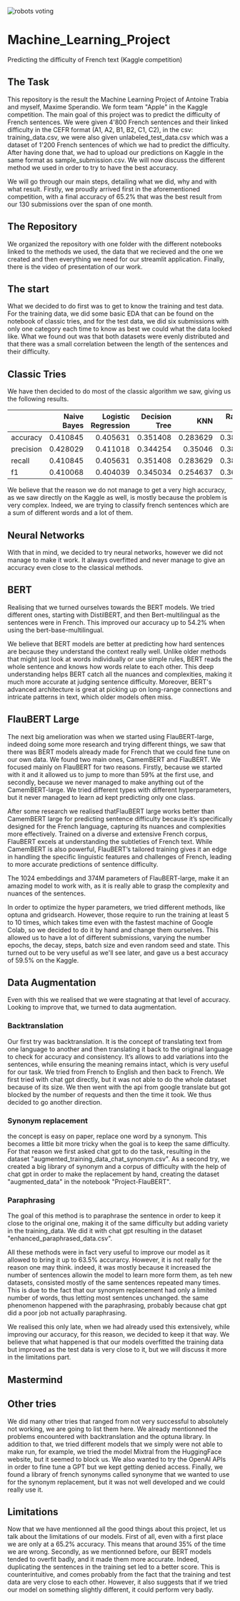 ![robots voting](https://raw.githubusercontent.com/msperand/Machine_Learning_Project/main/Other/DALL·E%202024-05-21%2016.19.32%20-%20A%20fun%20illustration%20depicting%20different%20machine%20learning%20models%20as%20robots%2C%20each%20voting%20according%20to%20their%20accuracy.%20Imagine%20robots%20named%20DistillBERT%2C%20C.webp)

# Machine_Learning_Project
Predicting the difficulty of French text (Kaggle competition)

## The Task
This repository is the result the Machine Learning Project of Antoine Trabia and myself, Maxime Sperandio. We form team "Apple" in the Kaggle competition. The main goal of this project was to predict the difficulty of French sentences. We were given 4'800 French sentences and their linked difficulty in the CEFR format (A1, A2, B1, B2, C1, C2), in the csv: training_data.csv, we were also given unlabeled_test_data.csv which was a dataset of 1'200 French sentences of which we had to predict the difficulty. After having done that, we had to upload our predictions on Kaggle in the same format as sample_submission.csv. We will now discuss the different method we used in order to try to have the best accuracy.

We will go through our main steps, detailing what we did, why and with what result. 
Firstly, we proudly arrived first in the aforementioned competition, with a final accuracy of 65.2% that was the best result from our 130 submissions over the span of one month.

## The Repository
We organized the repository with one folder with the different notebooks linked to the methods we used, the data that we recieved and the one we created and then everything we need for our streamlit application. Finally, there is the video of presentation of our work.

## The start
What we decided to do first was to get to know the training and test data. For the training data, we did some basic EDA that can be found on the notebook of classic tries, and for the test data, we did six submissions with only one category each time to know as best we could what the data looked like. What we found out was that both datasets were evenly distributed and that there was a small correlation between the length of the sentences and their difficulty.

## Classic Tries
We have then decided to do most of the classic algorithm we saw, giving us the following results.

|           |   Naive Bayes |   Logistic Regression |   Decision Tree |      KNN |   Random Forest |      SVM |   XGBoost |   AdaBoost |
|:----------|--------------:|----------------------:|----------------:|---------:|----------------:|---------:|----------:|-----------:|
| accuracy  |      0.410845 |              0.405631 |        0.351408 | 0.283629 |        0.384776 | 0.416058 |  0.387904 |   0.294056 |
| precision |      0.428029 |              0.411018 |        0.344254 | 0.35046  |        0.381636 | 0.417252 |  0.3815   |   0.343244 |
| recall    |      0.410845 |              0.405631 |        0.351408 | 0.283629 |        0.384776 | 0.416058 |  0.387904 |   0.294056 |
| f1        |      0.410068 |              0.404039 |        0.345034 | 0.254637 |        0.362797 | 0.415141 |  0.379298 |   0.283024 |


We believe that the reason we do not manage to get a very high accuracy, as we saw directly on the Kaggle as well, is mostly because the problem is very complex. Indeed, we are trying to classify french sentences which are a sum of different words and a lot of them.

## Neural Networks

With that in mind, we decided to try neural networks, however we did not manage to make it work. It always overfitted and never manage to give an accuracy even close to the classical methods.

## BERT

Realising that we turned ourselves towards the BERT models. We tried different ones, starting with DistilBERT, and then Bert-multilingual as the sentences were in French. This improved our accuracy up to 54.2% when using the bert-base-multilingual.

We believe that BERT models are better at predicting how hard sentences are because they understand the context really well. Unlike older methods that might just look at words individually or use simple rules, BERT reads the whole sentence and knows how words relate to each other. This deep understanding helps BERT catch all the nuances and complexities, making it much more accurate at judging sentence difficulty. Moreover, BERT's advanced architecture is great at picking up on long-range connections and intricate patterns in text, which older models often miss.

## FlauBERT Large

The next big amelioration was when we started using FlauBERT-large, indeed doing some more research and trying different things, we saw that there was BERT models already made for French that we could fine tune on our own data. We found two main ones, CamemBERT and FlauBERT. We focused mainly on FlauBERT for two reasons. Firstly, because we started with it and it allowed us to jump to more than 59% at the first use, and secondly, because we never managed to make anything out of the CamemBERT-large. We tried different types with different hyperparameters, but it never managed to learn ad kept predicting only one class.

After some research we realised thatFlauBERT large works better than CamemBERT large for predicting sentence difficulty because it’s specifically designed for the French language, capturing its nuances and complexities more effectively. Trained on a diverse and extensive French corpus, FlauBERT excels at understanding the subtleties of French text. While CamemBERT is also powerful, FlauBERT’s tailored training gives it an edge in handling the specific linguistic features and challenges of French, leading to more accurate predictions of sentence difficulty.

The 1024 embeddings and 374M parameters of FlauBERT-large, make it an amazing model to work with, as it is really able to grasp the complexity and nuances of the sentences.

In order to optimize the hyper parameters, we tried different methods, like optuna and gridsearch. However, those require to run the training at least 5 to 10 times, which takes time even with the fastest machine of Google Colab, so we decided to do it by hand and change them ourselves. This allowed us to have a lot of different submissions, varying the number epochs, the decay, steps, batch size and even random seed and state.  This turned out to be very useful as we'll see later, and gave us a best accuracy of 59.5% on the Kaggle.

## Data Augmentation

Even with this we realised that we were stagnating at that level of accuracy. Looking to improve that, we turned to data augmentation.

### Backtranslation
Our first try was backtranslation. It is the concept of translating text from one language to another and then translating it back to the original language to check for accuracy and consistency. It’s allows to add variations into the sentences, while ensuring the meaning remains intact, which is very useful for our task. We tried from French to English and then back to French. 
We first tried with chat gpt directly, but it was not able to do the whole dataset because of its size. We then went with the api from google translate but got blocked by the number of requests and then the time it took. We thus decided to go another direction.

### Synonym replacement

the concept is easy on paper, replace one word by a synonym. This becomes a little bit more tricky when the goal is to keep the same difficulty. For that reason we first asked chat gpt to do the task, resulting in the dataset "augmented_training_data_chat_synonym.csv". 
As a second try, we created a big library of synonym and a corpus of difficulty with the help of chat gpt in order to make the replacement by hand, creating the dataset "augmented_data" in the notebook "Project-FlauBERT".

### Paraphrasing
The goal of this method is to paraphrase the sentence in order to keep it close to the original one, making it of the same difficulty but adding variety in the training_data. We did it with chat gpt resulting in the dataset "enhanced_paraphrased_data.csv".

All these methods were in fact very useful to improve our model as it allowed to bring it up to 63.5% accurarcy. However, it is not really for the reason one may think. indeed, it was mostly because it increased the number of sentences allowin the model to learn more form them, as teh new datasets, consisted mostly of the same sentences repeated many times. This is due to the fact that our synonym replacement had only a limited number of words, thus letting most sentences unchanged. the same phenomenon happened with the paraphrasing, probably because chat gpt did a poor job not actually paraphrasing. 

We realised this only late, when we had already used this extensively, while improving our accuracy, for this reason, we decided to keep it that way. We believe that what happened is that our models overfitted the training data but improved as the test data is very close to it, but we will discuss it more in the limitations part.

## Mastermind

## Other tries

We did many other tries that ranged from not very successful to absolutely not working, we are going to list them here. We already mentionned the problems encountered with backtranslation and the optuna library. In addition to that, we tried different models that we simply were not able to make run, for example, we tried the model Mixtral from the HuggingFace website, but it seemed to block us. We also wanted to try the OpenAI APIs in order to fine tune a GPT but we kept getting denied access. Finally, we found a library of french synonyms called synonyme that we wanted to use for the synonym replacement, but it was not well developed and we could really use it.


## Limitations

Now that we have mentionned all the good things about this project, let us talk about the limitations of our models. First of all, even with a first place we are only at a 65.2% accuracy. This means that around 35% of the time we are wrong. Secondly, as we mentionned before, our BERT models tended to overfit badly, and it made them more accurate. Indeed, duplicating the sentences in the training set led to a better score. This is counterintuitive, and comes probably from the fact that the training and test data are very close to each other. However, it also suggests that if we tried our model on something slightly different, it could perform very badly.



